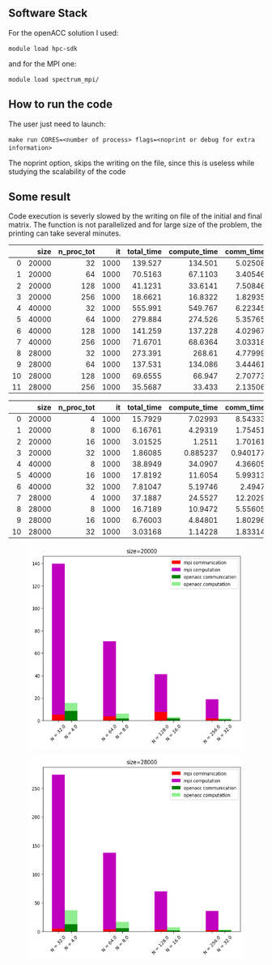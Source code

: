 ## Software Stack
For the openACC solution I used:
```
module load hpc-sdk
```
and for the MPI one:
```
module load spectrum_mpi/
```

## How to run the code
The user just need to launch:
```
make run CORES=<number of process> flags=<noprint or debug for extra information>
```
The noprint option, skips the writing on the file, since this is useless while studying the scalability of the code

## Some result
Code execution is severly slowed by the writing on file of the initial and final matrix. The function is not parallelized and for large size of the problem, the printing can take several minutes.

|    |   size |   n_proc_tot |   it |   total_time |   compute_time |   comm_time |
|---:|-------:|-------------:|-----:|-------------:|---------------:|------------:|
|  0 |  20000 |           32 | 1000 |     139.527  |       134.501  |     5.02508 |
|  1 |  20000 |           64 | 1000 |      70.5163 |        67.1103 |     3.40546 |
|  2 |  20000 |          128 | 1000 |      41.1231 |        33.6141 |     7.50846 |
|  3 |  20000 |          256 | 1000 |      18.6621 |        16.8322 |     1.82935 |
|  4 |  40000 |           32 | 1000 |     555.991  |       549.767  |     6.22345 |
|  5 |  40000 |           64 | 1000 |     279.884  |       274.526  |     5.35765 |
|  6 |  40000 |          128 | 1000 |     141.259  |       137.228  |     4.02967 |
|  7 |  40000 |          256 | 1000 |      71.6701 |        68.6364 |     3.03318 |
|  8 |  28000 |           32 | 1000 |     273.391  |       268.61   |     4.77999 |
|  9 |  28000 |           64 | 1000 |     137.531  |       134.086  |     3.44461 |
| 10 |  28000 |          128 | 1000 |      69.6555 |        66.947  |     2.70773 |
| 11 |  28000 |          256 | 1000 |      35.5687 |        33.433  |     2.13506 |

|    |   size |   n_proc_tot |   it |   total_time |   compute_time |   comm_time |
|---:|-------:|-------------:|-----:|-------------:|---------------:|------------:|
|  0 |  20000 |            4 | 1000 |     15.7929  |       7.02993  |    8.54333  |
|  1 |  20000 |            8 | 1000 |      6.16761 |       4.29319  |    1.75451  |
|  2 |  20000 |           16 | 1000 |      3.01525 |       1.2511   |    1.70161  |
|  3 |  20000 |           32 | 1000 |      1.86085 |       0.885237 |    0.940177 |
|  4 |  40000 |            8 | 1000 |     38.8949  |      34.0907   |    4.36605  |
|  5 |  40000 |           16 | 1000 |     17.8192  |      11.6054   |    5.99313  |
|  6 |  40000 |           32 | 1000 |      7.81047 |       5.19746  |    2.4947   |
|  7 |  28000 |            4 | 1000 |     37.1887  |      24.5527   |   12.2029   |
|  8 |  28000 |            8 | 1000 |     16.7189  |      10.9472   |    5.55605  |
|  9 |  28000 |           16 | 1000 |      6.76003 |       4.84801  |    1.80296  |
| 10 |  28000 |           32 | 1000 |      3.03168 |       1.14228  |    1.83314  |

<figure>
  <img
  src="../images/jacobi_20.png"
  alt="1 Node"
  width="500" 
  height="400" >
</figure>

<figure>
  <img
  src="../images/jacobi_28.png"
  alt="1 Node"
  width="500" 
  height="400" >
</figure>